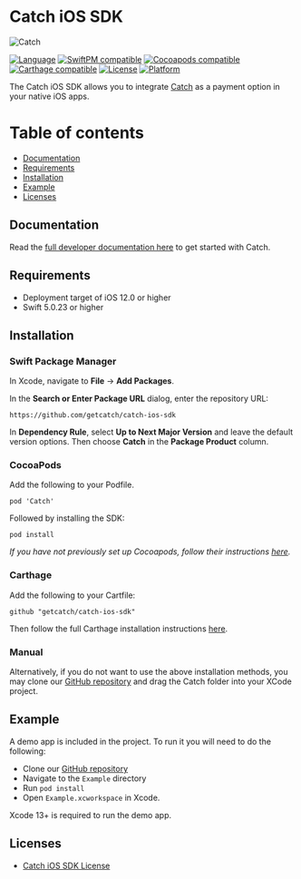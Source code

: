 # Catch iOS SDK

![Catch](https://user-images.githubusercontent.com/74115740/207220638-ef31c835-9a06-49d3-a8e5-d4e49acaae10.png)

[![Language](https://img.shields.io/badge/language-swift-green)](https://catch.readme.io/)
[![SwiftPM compatible](https://img.shields.io/badge/SwiftPM-compatible-brightgreen)](https://developer.apple.com/documentation/xcode/adding-package-dependencies-to-your-app)
[![Cocoapods compatible](https://img.shields.io/badge/Cocoapods-compatible-brightgreen)](https://guides.cocoapods.org/using/getting-started.html)
[![Carthage compatible](https://img.shields.io/badge/Carthage-compatible-brightgreen)](https://github.com/Carthage/Carthage)
[![License](https://img.shields.io/badge/license-MIT-lightgray)](https://github.com/getcatch/catch-ios-sdk/blob/main/LICENSE)
[![Platform](https://img.shields.io/badge/platform-ios-lightgray)](https://catch.readme.io/)

The Catch iOS SDK allows you to integrate [Catch](https://www.getcatch.com) as a payment option in your native iOS apps.

Table of contents
=================

<!--ts-->
   * [Documentation](#documentation)
   * [Requirements](#requirements)
   * [Installation](#installation)
   * [Example](#example)
   * [Licenses](#licenses)

<!--te-->

## Documentation

Read the [full developer documentation here](https://catch.readme.io/reference) to get started with Catch.

## Requirements

- Deployment target of iOS 12.0 or higher
- Swift 5.0.23 or higher

## Installation
### Swift Package Manager

In Xcode, navigate to **File** → **Add Packages**.

In the **Search or Enter Package URL** dialog, enter the repository URL:
```
https://github.com/getcatch/catch-ios-sdk
```
In **Dependency Rule**, select **Up to Next Major Version** and leave the default version options. Then choose **Catch** in the **Package Product** column.

### CocoaPods

Add the following to your Podfile.
```
pod 'Catch'
```

Followed by installing the SDK:

```
pod install
```
*If you have not previously set up Cocoapods, follow their instructions [here](https://guides.cocoapods.org/using/getting-started.html).*

### Carthage

Add the following to your Cartfile:
```
github "getcatch/catch-ios-sdk"
```

Then follow the full Carthage installation instructions [here](https://github.com/Carthage/Carthage).

### Manual

Alternatively, if you do not want to use the above installation methods, you may clone our [GitHub repository](https://github.com/getcatch/catch-ios-sdk) and drag the Catch folder into your XCode project.

## Example
A demo app is included in the project. To run it you will need to do the following:
- Clone our [GitHub repository](https://github.com/getcatch/catch-ios-sdk)
- Navigate to the `Example` directory
- Run `pod install`
- Open `Example.xcworkspace` in Xcode.

Xcode 13+ is required to run the demo app.

## Licenses

- [Catch iOS SDK License](LICENSE)
